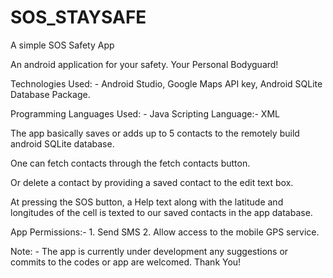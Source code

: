 # SOS_STAYSAFE
A simple SOS Safety App

An android application for your safety. Your Personal Bodyguard!

Technologies Used: - Android Studio, Google Maps API key, Android SQLite Database Package.

Programming Languages Used: - Java Scripting Language:- XML

The app basically saves or adds up to 5 contacts to the remotely build android SQLite database.

One can fetch contacts through the fetch contacts button.

Or delete a contact by providing a saved contact to the edit text box.

At pressing the SOS button, a Help text along with the latitude and longitudes of the cell is texted to our saved contacts in the app database.

App Permissions:- 1. Send SMS 2. Allow access to the mobile GPS service.

Note: - The app is currently under development any suggestions or commits to the codes or app are welcomed. Thank You!

